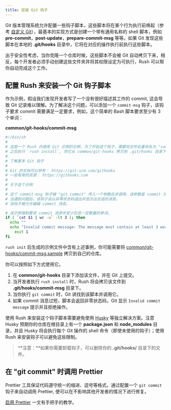 ```yaml
---
title: 安装 Git 钩子
---
```


Git 版本管理系统允许配置一些钩子脚本，这些脚本将在某个行为执行前唤起（参考 [自定义 Git](https://git-scm.com/book/en/v2/Customizing-Git-Git-Hooks)），最基本的实现方式是创建一个带有通用名称的 shell 脚本，例如 **pre-commit**，**post-update**，**prepare-commit-msg** 等等。如果 Git 发现这些脚本在本地的 **.git/hooks** 目录中，它将在对应的操作执行前执行这些脚本。

出于安全性考虑，当你克隆一个仓库时候，这些脚本不会被 Git 自动拷贝下来，相反，每个开发者必须手动创建这些文件夹并将其权限设定为可执行，Rush 可以帮你自动完成这个工作。

## 配置 Rush 来安装一个 Git 钩子脚本

作为示例，假设我们发现开发者写了一个没有很好描述其工作的 commit, 这会导致 Git 记录难以理解。为了解决这个问题，可以添加一个 `commit-msg` 钩子，该钩子要求 commit 需要满足一定要求，例如，这个简单的 Bash 脚本要求至少有 3 个单词：

**common/git-hooks/commit-msg**

```bash
#!/bin/sh
#
# 这是一个 Rush 内使用 Git 示例的示例，为了开启这个钩子，需要将文件名重命名为 "commit-msg"
# 之后执行 `rush install`, 将它从 common/git-hooks 拷贝到 .git/hooks 目录下。
#
# 了解更多 Git 钩子
#
# Git 的文档可以参考： https://git-scm.com/githooks
# 一些有用的资源： https://githooks.com
#
# 关于这个示例
#
# 这个 commit-msg 钩子被 "git commit" 传入一个参数后并调用，该参数是 commit 消息文件的名称。
# 当遇到问题后，该钩子会以非零状态码退出并显示出合适的消息。
# 该钩子被允许编辑 commit 消息。

# 该示例强制要求 commit 消息中至少包含一定数量的单词。
if [ `cat $1 | wc -w` -lt 3 ]; then
  echo ""
  echo "Invalid commit message: The message must contain at least 3 words."
	exit 1
fi
```

`rush init` 后生成的示例文件中含有上述事例，你可能需要将 [common/git-hooks/commit-msg.sample](https://github.com/microsoft/rush-example/blob/main/common/git-hooks/commit-msg.sample) 拷贝到自己的仓库。

你可以按照如下方式使用它。

1. 在 **common/git-hooks** 目录下添加该文件，并在 Git 上提交。
2. 当开发者执行 `rush install` 时，Rush 将会拷贝该文件到 **.git/hooks/commit-msg** 目录下。
3. 当你执行 `git commit` 时，Git 讲找到该脚本并调用它。
4. 如果 commit 消息过短，脚本会返回非零状态码，Git 显示 `Invalid commit message` 提示并且拒绝操作。

使用 Rush 来安装这个钩子脚本需要避免使用 [Husky](https://www.npmjs.com/package/husky) 等独立解决方案。注意 Husky 预期你的仓库在根目录上有一个 **package.json** 和 **node_modules** 目录，并且 Husky 将会执行每个 Git 操作的 shell 命令（即使未使用的钩子）；使用 Rush 来安装钩子可以避免这些限制。

> **注意：**如果你需要卸载钩子，可以删除你的 **.git/hooks/** 目录下的文件。

## 在 "git commit" 时调用 Prettier

Prettier 工具保证代码遵守统一的缩进、逗号等格式。通过配置一个 `git commit` 钩子来自动调用 Prettier, 便可以在不影响其他开发者的情况下进行修复。

[启用 Prettier](../../maintainer/enabling_prettier) 一文有手把手的教学。
